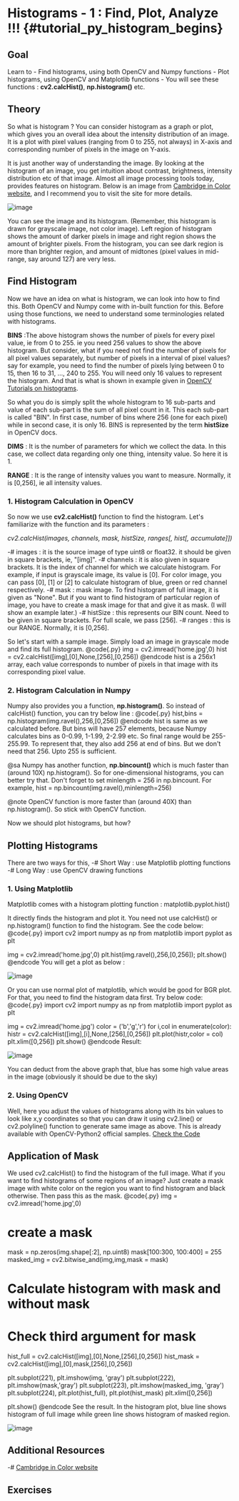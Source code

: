 Histograms - 1 : Find, Plot, Analyze !!! {#tutorial_py_histogram_begins}
========================================

Goal
----

Learn to
    -   Find histograms, using both OpenCV and Numpy functions
    -   Plot histograms, using OpenCV and Matplotlib functions
    -   You will see these functions : **cv2.calcHist()**, **np.histogram()** etc.

Theory
------

So what is histogram ? You can consider histogram as a graph or plot, which gives you an overall
idea about the intensity distribution of an image. It is a plot with pixel values (ranging from 0 to
255, not always) in X-axis and corresponding number of pixels in the image on Y-axis.

It is just another way of understanding the image. By looking at the histogram of an image, you get
intuition about contrast, brightness, intensity distribution etc of that image. Almost all image
processing tools today, provides features on histogram. Below is an image from [Cambridge in Color
website](http://www.cambridgeincolour.com/tutorials/histograms1.htm), and I recommend you to visit
the site for more details.

![image](images/histogram_sample.jpg)

You can see the image and its histogram. (Remember, this histogram is drawn for grayscale image, not
color image). Left region of histogram shows the amount of darker pixels in image and right region
shows the amount of brighter pixels. From the histogram, you can see dark region is more than
brighter region, and amount of midtones (pixel values in mid-range, say around 127) are very less.

Find Histogram
--------------

Now we have an idea on what is histogram, we can look into how to find this. Both OpenCV and Numpy
come with in-built function for this. Before using those functions, we need to understand some
terminologies related with histograms.

**BINS** :The above histogram shows the number of pixels for every pixel value, ie from 0 to 255. ie
you need 256 values to show the above histogram. But consider, what if you need not find the number
of pixels for all pixel values separately, but number of pixels in a interval of pixel values? say
for example, you need to find the number of pixels lying between 0 to 15, then 16 to 31, ..., 240 to 255.
You will need only 16 values to represent the histogram. And that is what is shown in example
given in [OpenCV Tutorials on
histograms](http://docs.opencv.org/doc/tutorials/imgproc/histograms/histogram_calculation/histogram_calculation.html#histogram-calculation).

So what you do is simply split the whole histogram to 16 sub-parts and value of each sub-part is the
sum of all pixel count in it. This each sub-part is called "BIN". In first case, number of bins
where 256 (one for each pixel) while in second case, it is only 16. BINS is represented by the term
**histSize** in OpenCV docs.

**DIMS** : It is the number of parameters for which we collect the data. In this case, we collect
data regarding only one thing, intensity value. So here it is 1.

**RANGE** : It is the range of intensity values you want to measure. Normally, it is [0,256], ie all
intensity values.

### 1. Histogram Calculation in OpenCV

So now we use **cv2.calcHist()** function to find the histogram. Let's familiarize with the function
and its parameters :

<center><em>cv2.calcHist(images, channels, mask, histSize, ranges[, hist[, accumulate]])</em></center>

-#  images : it is the source image of type uint8 or float32. it should be given in square brackets,
    ie, "[img]".
-#  channels : it is also given in square brackets. It is the index of channel for which we
    calculate histogram. For example, if input is grayscale image, its value is [0]. For color
    image, you can pass [0], [1] or [2] to calculate histogram of blue, green or red channel
    respectively.
-#  mask : mask image. To find histogram of full image, it is given as "None". But if you want to
    find histogram of particular region of image, you have to create a mask image for that and give
    it as mask. (I will show an example later.)
-#  histSize : this represents our BIN count. Need to be given in square brackets. For full scale,
    we pass [256].
-#  ranges : this is our RANGE. Normally, it is [0,256].

So let's start with a sample image. Simply load an image in grayscale mode and find its full
histogram.
@code{.py}
img = cv2.imread('home.jpg',0)
hist = cv2.calcHist([img],[0],None,[256],[0,256])
@endcode
hist is a 256x1 array, each value corresponds to number of pixels in that image with its
corresponding pixel value.

### 2. Histogram Calculation in Numpy

Numpy also provides you a function, **np.histogram()**. So instead of calcHist() function, you can
try below line :
@code{.py}
hist,bins = np.histogram(img.ravel(),256,[0,256])
@endcode
hist is same as we calculated before. But bins will have 257 elements, because Numpy calculates bins
as 0-0.99, 1-1.99, 2-2.99 etc. So final range would be 255-255.99. To represent that, they also add
256 at end of bins. But we don't need that 256. Upto 255 is sufficient.

@sa Numpy has another function, **np.bincount()** which is much faster than (around 10X)
np.histogram(). So for one-dimensional histograms, you can better try that. Don't forget to set
minlength = 256 in np.bincount. For example, hist = np.bincount(img.ravel(),minlength=256)

@note OpenCV function is more faster than (around 40X) than np.histogram(). So stick with OpenCV
function.

Now we should plot histograms, but how?

Plotting Histograms
-------------------

There are two ways for this,
    -#  Short Way : use Matplotlib plotting functions
    -#  Long Way : use OpenCV drawing functions

### 1. Using Matplotlib

Matplotlib comes with a histogram plotting function : matplotlib.pyplot.hist()

It directly finds the histogram and plot it. You need not use calcHist() or np.histogram() function
to find the histogram. See the code below:
@code{.py}
import cv2
import numpy as np
from matplotlib import pyplot as plt

img = cv2.imread('home.jpg',0)
plt.hist(img.ravel(),256,[0,256]); plt.show()
@endcode
You will get a plot as below :

![image](images/histogram_matplotlib.jpg)

Or you can use normal plot of matplotlib, which would be good for BGR plot. For that, you need to
find the histogram data first. Try below code:
@code{.py}
import cv2
import numpy as np
from matplotlib import pyplot as plt

img = cv2.imread('home.jpg')
color = ('b','g','r')
for i,col in enumerate(color):
    histr = cv2.calcHist([img],[i],None,[256],[0,256])
    plt.plot(histr,color = col)
    plt.xlim([0,256])
plt.show()
@endcode
Result:

![image](images/histogram_rgb_plot.jpg)

You can deduct from the above graph that, blue has some high value areas in the image (obviously it
should be due to the sky)

### 2. Using OpenCV

Well, here you adjust the values of histograms along with its bin values to look like x,y
coordinates so that you can draw it using cv2.line() or cv2.polyline() function to generate same
image as above. This is already available with OpenCV-Python2 official samples. [Check the
Code](https://github.com/Itseez/opencv/raw/master/samples/python2/hist.py)

Application of Mask
-------------------

We used cv2.calcHist() to find the histogram of the full image. What if you want to find histograms
of some regions of an image? Just create a mask image with white color on the region you want to
find histogram and black otherwise. Then pass this as the mask.
@code{.py}
img = cv2.imread('home.jpg',0)

# create a mask
mask = np.zeros(img.shape[:2], np.uint8)
mask[100:300, 100:400] = 255
masked_img = cv2.bitwise_and(img,img,mask = mask)

# Calculate histogram with mask and without mask
# Check third argument for mask
hist_full = cv2.calcHist([img],[0],None,[256],[0,256])
hist_mask = cv2.calcHist([img],[0],mask,[256],[0,256])

plt.subplot(221), plt.imshow(img, 'gray')
plt.subplot(222), plt.imshow(mask,'gray')
plt.subplot(223), plt.imshow(masked_img, 'gray')
plt.subplot(224), plt.plot(hist_full), plt.plot(hist_mask)
plt.xlim([0,256])

plt.show()
@endcode
See the result. In the histogram plot, blue line shows histogram of full image while green line
shows histogram of masked region.

![image](images/histogram_masking.jpg)

Additional Resources
--------------------

-#  [Cambridge in Color website](http://www.cambridgeincolour.com/tutorials/histograms1.htm)

Exercises
---------
